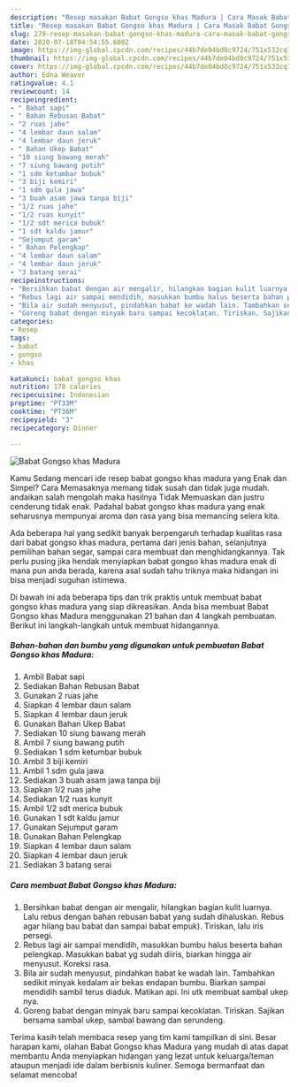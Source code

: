 ```yaml
---
description: "Resep masakan Babat Gongso khas Madura | Cara Masak Babat Gongso khas Madura Yang Enak Banget"
title: "Resep masakan Babat Gongso khas Madura | Cara Masak Babat Gongso khas Madura Yang Enak Banget"
slug: 279-resep-masakan-babat-gongso-khas-madura-cara-masak-babat-gongso-khas-madura-yang-enak-banget
date: 2020-07-18T04:54:55.600Z
image: https://img-global.cpcdn.com/recipes/44b7de04bd8c9724/751x532cq70/babat-gongso-khas-madura-foto-resep-utama.jpg
thumbnail: https://img-global.cpcdn.com/recipes/44b7de04bd8c9724/751x532cq70/babat-gongso-khas-madura-foto-resep-utama.jpg
cover: https://img-global.cpcdn.com/recipes/44b7de04bd8c9724/751x532cq70/babat-gongso-khas-madura-foto-resep-utama.jpg
author: Edna Weaver
ratingvalue: 4.1
reviewcount: 14
recipeingredient:
- " Babat sapi"
- " Bahan Rebusan Babat"
- "2 ruas jahe"
- "4 lembar daun salam"
- "4 lembar daun jeruk"
- " Bahan Ukep Babat"
- "10 siung bawang merah"
- "7 siung bawang putih"
- "1 sdm ketumbar bubuk"
- "3 biji kemiri"
- "1 sdm gula jawa"
- "3 buah asam jawa tanpa biji"
- "1/2 ruas jahe"
- "1/2 ruas kunyit"
- "1/2 sdt merica bubuk"
- "1 sdt kaldu jamur"
- "Sejumput garam"
- " Bahan Pelengkap"
- "4 lembar daun salam"
- "4 lembar daun jeruk"
- "3 batang serai"
recipeinstructions:
- "Bersihkan babat dengan air mengalir, hilangkan bagian kulit luarnya. Lalu rebus dengan bahan rebusan babat yang sudah dihaluskan. Rebus agar hilang bau babat dan sampai babat empuk). Tiriskan, lalu iris persegi."
- "Rebus lagi air sampai mendidih, masukkan bumbu halus beserta bahan pelengkap. Masukkan babat yg sudah diiris, biarkan hingga air menyusut. Koreksi rasa."
- "Bila air sudah menyusut, pindahkan babat ke wadah lain. Tambahkan sedikit minyak kedalam air bekas endapan bumbu. Biarkan sampai mendidih sambil terus diaduk. Matikan api. Ini utk membuat sambal ukep nya."
- "Goreng babat dengan minyak baru sampai kecoklatan. Tiriskan. Sajikan bersama sambal ukep, sambal bawang dan serundeng."
categories:
- Resep
tags:
- babat
- gongso
- khas

katakunci: babat gongso khas 
nutrition: 178 calories
recipecuisine: Indonesian
preptime: "PT33M"
cooktime: "PT36M"
recipeyield: "3"
recipecategory: Dinner

---
```



![Babat Gongso khas Madura](https://img-global.cpcdn.com/recipes/44b7de04bd8c9724/751x532cq70/babat-gongso-khas-madura-foto-resep-utama.jpg)

Kamu Sedang mencari ide resep babat gongso khas madura yang Enak dan Simpel? Cara Memasaknya memang tidak susah dan tidak juga mudah. andaikan salah mengolah maka hasilnya Tidak Memuaskan dan justru cenderung tidak enak. Padahal babat gongso khas madura yang enak seharusnya mempunyai aroma dan rasa yang bisa memancing selera kita.

Ada beberapa hal yang sedikit banyak berpengaruh terhadap kualitas rasa dari babat gongso khas madura, pertama dari jenis bahan, selanjutnya pemilihan bahan segar, sampai cara membuat dan menghidangkannya. Tak perlu pusing jika hendak menyiapkan babat gongso khas madura enak di mana pun anda berada, karena asal sudah tahu triknya maka hidangan ini bisa menjadi suguhan istimewa.




Di bawah ini ada beberapa tips dan trik praktis untuk membuat babat gongso khas madura yang siap dikreasikan. Anda bisa membuat Babat Gongso khas Madura menggunakan 21 bahan dan 4 langkah pembuatan. Berikut ini langkah-langkah untuk membuat hidangannya.

<!--inarticleads1-->

##### Bahan-bahan dan bumbu yang digunakan untuk pembuatan Babat Gongso khas Madura:

1. Ambil  Babat sapi
1. Sediakan  Bahan Rebusan Babat
1. Gunakan 2 ruas jahe
1. Siapkan 4 lembar daun salam
1. Siapkan 4 lembar daun jeruk
1. Gunakan  Bahan Ukep Babat
1. Sediakan 10 siung bawang merah
1. Ambil 7 siung bawang putih
1. Sediakan 1 sdm ketumbar bubuk
1. Ambil 3 biji kemiri
1. Ambil 1 sdm gula jawa
1. Sediakan 3 buah asam jawa tanpa biji
1. Siapkan 1/2 ruas jahe
1. Sediakan 1/2 ruas kunyit
1. Ambil 1/2 sdt merica bubuk
1. Gunakan 1 sdt kaldu jamur
1. Gunakan Sejumput garam
1. Gunakan  Bahan Pelengkap
1. Siapkan 4 lembar daun salam
1. Siapkan 4 lembar daun jeruk
1. Sediakan 3 batang serai




<!--inarticleads2-->

##### Cara membuat Babat Gongso khas Madura:

1. Bersihkan babat dengan air mengalir, hilangkan bagian kulit luarnya. Lalu rebus dengan bahan rebusan babat yang sudah dihaluskan. Rebus agar hilang bau babat dan sampai babat empuk). Tiriskan, lalu iris persegi.
1. Rebus lagi air sampai mendidih, masukkan bumbu halus beserta bahan pelengkap. Masukkan babat yg sudah diiris, biarkan hingga air menyusut. Koreksi rasa.
1. Bila air sudah menyusut, pindahkan babat ke wadah lain. Tambahkan sedikit minyak kedalam air bekas endapan bumbu. Biarkan sampai mendidih sambil terus diaduk. Matikan api. Ini utk membuat sambal ukep nya.
1. Goreng babat dengan minyak baru sampai kecoklatan. Tiriskan. Sajikan bersama sambal ukep, sambal bawang dan serundeng.




Terima kasih telah membaca resep yang tim kami tampilkan di sini. Besar harapan kami, olahan Babat Gongso khas Madura yang mudah di atas dapat membantu Anda menyiapkan hidangan yang lezat untuk keluarga/teman ataupun menjadi ide dalam berbisnis kuliner. Semoga bermanfaat dan selamat mencoba!
